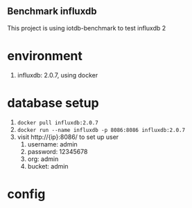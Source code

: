 Benchmark influxdb
---
This project is using iotdb-benchmark to test influxdb 2

# environment
1. influxdb: 2.0.7, using docker

# database setup
1. `docker pull influxdb:2.0.7`
2. `docker run --name influxdb -p 8086:8086 influxdb:2.0.7`
3. visit http://{ip}:8086/ to set up user
    1. username: admin
    2. password: 12345678
    3. org: admin
    4. bucket: admin

# config
```

```